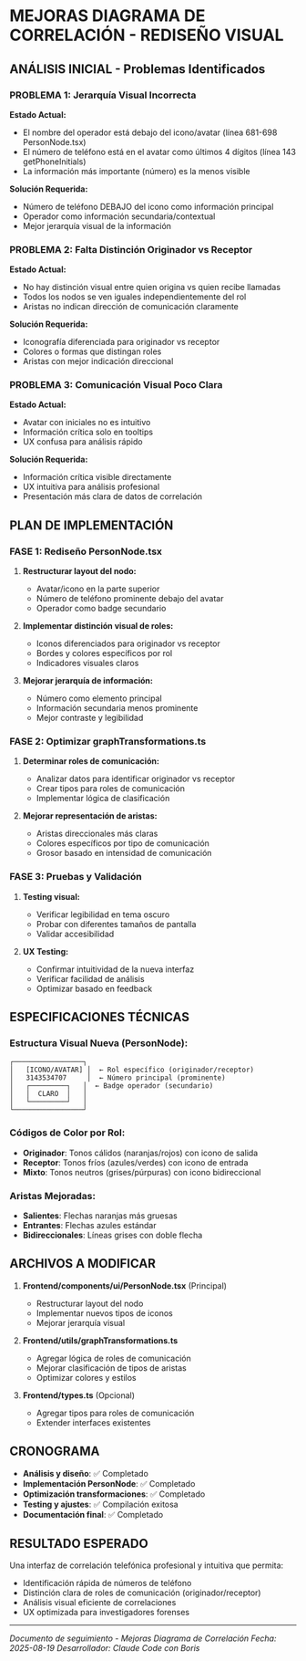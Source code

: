 # MEJORAS DIAGRAMA DE CORRELACIÓN - REDISEÑO VISUAL

## ANÁLISIS INICIAL - Problemas Identificados

### PROBLEMA 1: Jerarquía Visual Incorrecta
**Estado Actual:**
- El nombre del operador está debajo del icono/avatar (línea 681-698 PersonNode.tsx)
- El número de teléfono está en el avatar como últimos 4 dígitos (línea 143 getPhoneInitials)
- La información más importante (número) es la menos visible

**Solución Requerida:**
- Número de teléfono DEBAJO del icono como información principal
- Operador como información secundaria/contextual
- Mejor jerarquía visual de la información

### PROBLEMA 2: Falta Distinción Originador vs Receptor
**Estado Actual:**
- No hay distinción visual entre quien origina vs quien recibe llamadas
- Todos los nodos se ven iguales independientemente del rol
- Aristas no indican dirección de comunicación claramente

**Solución Requerida:**
- Iconografía diferenciada para originador vs receptor
- Colores o formas que distingan roles
- Aristas con mejor indicación direccional

### PROBLEMA 3: Comunicación Visual Poco Clara
**Estado Actual:**
- Avatar con iniciales no es intuitivo
- Información crítica solo en tooltips
- UX confusa para análisis rápido

**Solución Requerida:**
- Información crítica visible directamente
- UX intuitiva para análisis profesional
- Presentación más clara de datos de correlación

## PLAN DE IMPLEMENTACIÓN

### FASE 1: Rediseño PersonNode.tsx
1. **Restructurar layout del nodo:**
   - Avatar/icono en la parte superior
   - Número de teléfono prominente debajo del avatar
   - Operador como badge secundario

2. **Implementar distinción visual de roles:**
   - Iconos diferenciados para originador vs receptor
   - Bordes y colores específicos por rol
   - Indicadores visuales claros

3. **Mejorar jerarquía de información:**
   - Número como elemento principal
   - Información secundaria menos prominente
   - Mejor contraste y legibilidad

### FASE 2: Optimizar graphTransformations.ts
1. **Determinar roles de comunicación:**
   - Analizar datos para identificar originador vs receptor
   - Crear tipos para roles de comunicación
   - Implementar lógica de clasificación

2. **Mejorar representación de aristas:**
   - Aristas direccionales más claras
   - Colores específicos por tipo de comunicación
   - Grosor basado en intensidad de comunicación

### FASE 3: Pruebas y Validación
1. **Testing visual:**
   - Verificar legibilidad en tema oscuro
   - Probar con diferentes tamaños de pantalla
   - Validar accesibilidad

2. **UX Testing:**
   - Confirmar intuitividad de la nueva interfaz
   - Verificar facilidad de análisis
   - Optimizar basado en feedback

## ESPECIFICACIONES TÉCNICAS

### Estructura Visual Nueva (PersonNode):
```
┌─────────────────┐
│   [ICONO/AVATAR] │  ← Rol específico (originador/receptor)
│   3143534707     │  ← Número principal (prominente)
│   ┌─────────┐   │  ← Badge operador (secundario)
│   │  CLARO  │   │
│   └─────────┘   │
└─────────────────┘
```

### Códigos de Color por Rol:
- **Originador**: Tonos cálidos (naranjas/rojos) con icono de salida
- **Receptor**: Tonos fríos (azules/verdes) con icono de entrada
- **Mixto**: Tonos neutros (grises/púrpuras) con icono bidireccional

### Aristas Mejoradas:
- **Salientes**: Flechas naranjas más gruesas
- **Entrantes**: Flechas azules estándar
- **Bidireccionales**: Líneas grises con doble flecha

## ARCHIVOS A MODIFICAR

1. **Frontend/components/ui/PersonNode.tsx** (Principal)
   - Restructurar layout del nodo
   - Implementar nuevos tipos de iconos
   - Mejorar jerarquía visual

2. **Frontend/utils/graphTransformations.ts**
   - Agregar lógica de roles de comunicación
   - Mejorar clasificación de tipos de aristas
   - Optimizar colores y estilos

3. **Frontend/types.ts** (Opcional)
   - Agregar tipos para roles de comunicación
   - Extender interfaces existentes

## CRONOGRAMA

- **Análisis y diseño**: ✅ Completado  
- **Implementación PersonNode**: ✅ Completado
- **Optimización transformaciones**: ✅ Completado
- **Testing y ajustes**: ✅ Compilación exitosa
- **Documentación final**: ✅ Completado

## RESULTADO ESPERADO

Una interfaz de correlación telefónica profesional y intuitiva que permita:
- Identificación rápida de números de teléfono
- Distinción clara de roles de comunicación (originador/receptor)
- Análisis visual eficiente de correlaciones
- UX optimizada para investigadores forenses

---
*Documento de seguimiento - Mejoras Diagrama de Correlación*
*Fecha: 2025-08-19*
*Desarrollador: Claude Code con Boris*